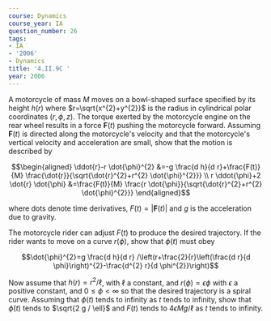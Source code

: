 ```yaml
---
course: Dynamics
course_year: IA
question_number: 26
tags:
- IA
- '2006'
- Dynamics
title: '4.II.9C '
year: 2006
---
```



A motorcycle of mass $M$ moves on a bowl-shaped surface specified by its height $h(r)$ where $r=\sqrt{x^{2}+y^{2}}$ is the radius in cylindrical polar coordinates $(r, \phi, z)$. The torque exerted by the motorcycle engine on the rear wheel results in a force $\mathbf{F}(t)$ pushing the motorcycle forward. Assuming $\mathbf{F}(t)$ is directed along the motorcycle's velocity and that the motorcycle's vertical velocity and acceleration are small, show that the motion is described by

$$\begin{aligned}
\ddot{r}-r \dot{\phi}^{2} &=-g \frac{d h}{d r}+\frac{F(t)}{M} \frac{\dot{r}}{\sqrt{\dot{r}^{2}+r^{2} \dot{\phi}^{2}}} \\
r \ddot{\phi}+2 \dot{r} \dot{\phi} &=\frac{F(t)}{M} \frac{r \dot{\phi}}{\sqrt{\dot{r}^{2}+r^{2} \dot{\phi}^{2}}}
\end{aligned}$$

where dots denote time derivatives, $F(t)=|\mathbf{F}(t)|$ and $g$ is the acceleration due to gravity.

The motorcycle rider can adjust $F(t)$ to produce the desired trajectory. If the rider wants to move on a curve $r(\phi)$, show that $\phi(t)$ must obey

$$\dot{\phi}^{2}=g \frac{d h}{d r} /\left(r+\frac{2}{r}\left(\frac{d r}{d \phi}\right)^{2}-\frac{d^{2} r}{d \phi^{2}}\right)$$

Now assume that $h(r)=r^{2} / \ell$, with $\ell$ a constant, and $r(\phi)=\epsilon \phi$ with $\epsilon$ a positive constant, and $0 \leqslant \phi<\infty$ so that the desired trajectory is a spiral curve. Assuming that $\phi(t)$ tends to infinity as $t$ tends to infinity, show that $\dot{\phi}(t)$ tends to $\sqrt{2 g / \ell}$ and $F(t)$ tends to $4 \epsilon M g / \ell$ as $t$ tends to infinity.